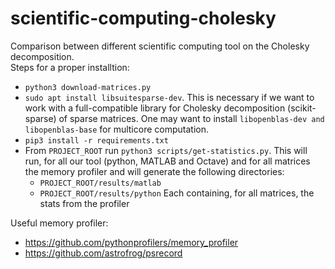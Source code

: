 # scientific-computing-cholesky

Comparison between different scientific computing tool on the Cholesky decomposition.  
Steps for a proper installtion:

* `python3 download-matrices.py`
* `sudo apt install libsuitesparse-dev`. This is necessary if we want to work with a full-compatible library for Cholesky decomposition (scikit-sparse) of sparse matrices. One may want to install `libopenblas-dev and libopenblas-base` for multicore computation.
* `pip3 install -r requirements.txt`
* From `PROJECT_ROOT` run `python3 scripts/get-statistics.py`. This will run, for all our tool (python, MATLAB and Octave) and for all matrices the memory profiler and will generate the following directories:
  * `PROJECT_ROOT/results/matlab`
  * `PROJECT_ROOT/results/python`
  Each containing, for all matrices, the stats from the profiler

Useful memory profiler:

* https://github.com/pythonprofilers/memory_profiler
* https://github.com/astrofrog/psrecord
